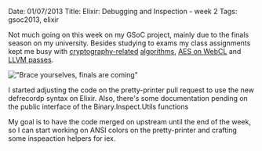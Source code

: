 Date: 01/07/2013
Title: Elixir: Debugging and Inspection - week 2
Tags: gsoc2013, elixir

Not much going on this week on my GSoC project, mainly due to the finals season on my university. Besides studying to exams my class assignments kept me busy with [cryptography-related](https://gist.github.com/brunoro/5894145) [algorithms](https://gist.github.com/brunoro/5893701), [AES on WebCL](https://bitbucket.org/brunoro/aes-webcl) and [LLVM passes](https://bitbucket.org/brunoro/clone-constant-args).

!["Brace yourselves, finals are coming"](http://farm3.staticflickr.com/2681/4407477295_c124d447fb.jpg "Finals, serious business.")

I started adjusting the code on the pretty-printer pull request to use the new defrecordp syntax on Elixir. Also, there's some documentation pending on the public interface of the Binary.Inspect.Utils functions

My goal is to have the code merged on upstream until the end of the week, so I can start working on ANSI colors on the pretty-printer and crafting some inspeaction helpers for iex.
